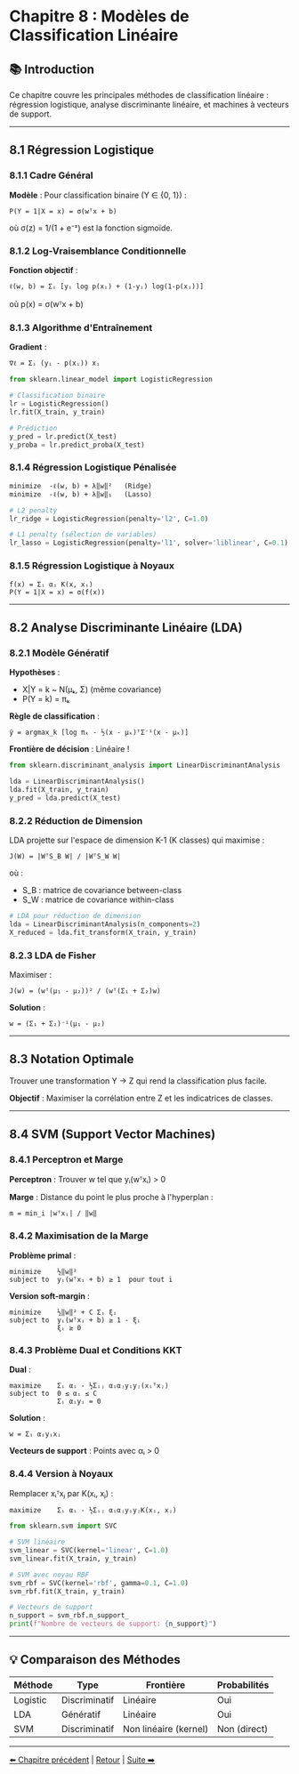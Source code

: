 # Chapitre 8 : Modèles de Classification Linéaire

## 📚 Introduction

Ce chapitre couvre les principales méthodes de classification linéaire : régression logistique, analyse discriminante linéaire, et machines à vecteurs de support.

---

## 8.1 Régression Logistique

### 8.1.1 Cadre Général

**Modèle** : Pour classification binaire (Y ∈ {0, 1}) :
```
P(Y = 1|X = x) = σ(wᵀx + b)
```

où σ(z) = 1/(1 + e⁻ᶻ) est la fonction sigmoïde.

### 8.1.2 Log-Vraisemblance Conditionnelle

**Fonction objectif** :
```
ℓ(w, b) = Σᵢ [yᵢ log p(xᵢ) + (1-yᵢ) log(1-p(xᵢ))]
```

où p(x) = σ(wᵀx + b)

### 8.1.3 Algorithme d'Entraînement

**Gradient** :
```
∇ℓ = Σᵢ (yᵢ - p(xᵢ)) xᵢ
```

```python
from sklearn.linear_model import LogisticRegression

# Classification binaire
lr = LogisticRegression()
lr.fit(X_train, y_train)

# Prédiction
y_pred = lr.predict(X_test)
y_proba = lr.predict_proba(X_test)
```

### 8.1.4 Régression Logistique Pénalisée

```
minimize  -ℓ(w, b) + λ‖w‖²   (Ridge)
minimize  -ℓ(w, b) + λ‖w‖₁   (Lasso)
```

```python
# L2 penalty
lr_ridge = LogisticRegression(penalty='l2', C=1.0)

# L1 penalty (sélection de variables)
lr_lasso = LogisticRegression(penalty='l1', solver='liblinear', C=0.1)
```

### 8.1.5 Régression Logistique à Noyaux

```
f(x) = Σᵢ αᵢ K(x, xᵢ)
P(Y = 1|X = x) = σ(f(x))
```

---

## 8.2 Analyse Discriminante Linéaire (LDA)

### 8.2.1 Modèle Génératif

**Hypothèses** :
- X|Y = k ~ N(μₖ, Σ)  (même covariance)
- P(Y = k) = πₖ

**Règle de classification** :
```
ŷ = argmax_k [log πₖ - ½(x - μₖ)ᵀΣ⁻¹(x - μₖ)]
```

**Frontière de décision** : Linéaire !

```python
from sklearn.discriminant_analysis import LinearDiscriminantAnalysis

lda = LinearDiscriminantAnalysis()
lda.fit(X_train, y_train)
y_pred = lda.predict(X_test)
```

### 8.2.2 Réduction de Dimension

LDA projette sur l'espace de dimension K-1 (K classes) qui maximise :
```
J(W) = |WᵀS_B W| / |WᵀS_W W|
```

où :
- S_B : matrice de covariance between-class
- S_W : matrice de covariance within-class

```python
# LDA pour réduction de dimension
lda = LinearDiscriminantAnalysis(n_components=2)
X_reduced = lda.fit_transform(X_train, y_train)
```

### 8.2.3 LDA de Fisher

Maximiser :
```
J(w) = (wᵀ(μ₁ - μ₂))² / (wᵀ(Σ₁ + Σ₂)w)
```

**Solution** :
```
w = (Σ₁ + Σ₂)⁻¹(μ₁ - μ₂)
```

---

## 8.3 Notation Optimale

Trouver une transformation Y → Z qui rend la classification plus facile.

**Objectif** : Maximiser la corrélation entre Z et les indicatrices de classes.

---

## 8.4 SVM (Support Vector Machines)

### 8.4.1 Perceptron et Marge

**Perceptron** : Trouver w tel que yᵢ(wᵀxᵢ) > 0

**Marge** : Distance du point le plus proche à l'hyperplan :
```
m = min_i |wᵀxᵢ| / ‖w‖
```

### 8.4.2 Maximisation de la Marge

**Problème primal** :
```
minimize    ½‖w‖²
subject to  yᵢ(wᵀxᵢ + b) ≥ 1  pour tout i
```

**Version soft-margin** :
```
minimize    ½‖w‖² + C Σᵢ ξᵢ
subject to  yᵢ(wᵀxᵢ + b) ≥ 1 - ξᵢ
            ξᵢ ≥ 0
```

### 8.4.3 Problème Dual et Conditions KKT

**Dual** :
```
maximize    Σᵢ αᵢ - ½Σᵢⱼ αᵢαⱼyᵢyⱼ(xᵢᵀxⱼ)
subject to  0 ≤ αᵢ ≤ C
            Σᵢ αᵢyᵢ = 0
```

**Solution** :
```
w = Σᵢ αᵢyᵢxᵢ
```

**Vecteurs de support** : Points avec αᵢ > 0

### 8.4.4 Version à Noyaux

Remplacer xᵢᵀxⱼ par K(xᵢ, xⱼ) :

```
maximize    Σᵢ αᵢ - ½Σᵢⱼ αᵢαⱼyᵢyⱼK(xᵢ, xⱼ)
```

```python
from sklearn.svm import SVC

# SVM linéaire
svm_linear = SVC(kernel='linear', C=1.0)
svm_linear.fit(X_train, y_train)

# SVM avec noyau RBF
svm_rbf = SVC(kernel='rbf', gamma=0.1, C=1.0)
svm_rbf.fit(X_train, y_train)

# Vecteurs de support
n_support = svm_rbf.n_support_
print(f"Nombre de vecteurs de support: {n_support}")
```

---

## 💡 Comparaison des Méthodes

| Méthode | Type | Frontière | Probabilités |
|---------|------|-----------|--------------|
| Logistic | Discriminatif | Linéaire | Oui |
| LDA | Génératif | Linéaire | Oui |
| SVM | Discriminatif | Non linéaire (kernel) | Non (direct) |

---

[⬅️ Chapitre précédent](./chapitre-07-regression-lineaire.md) | [Retour](../README.md) | [Suite ➡️](./chapitre-09-plus-proches-voisins.md)

